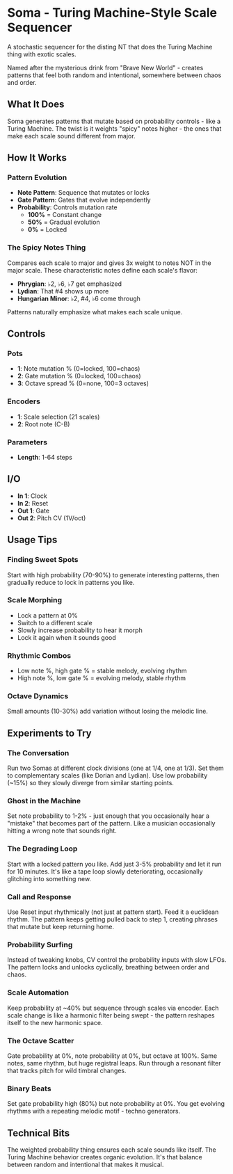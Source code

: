 # Soma - Turing Machine-Style Scale Sequencer

A stochastic sequencer for the disting NT that does the Turing Machine thing with exotic scales.

Named after the mysterious drink from "Brave New World" - creates patterns that feel both random and intentional, somewhere between chaos and order.

## What It Does

Soma generates patterns that mutate based on probability controls - like a Turing Machine. The twist is it weights "spicy" notes higher - the ones that make each scale sound different from major.

## How It Works

### Pattern Evolution 
- **Note Pattern**: Sequence that mutates or locks
- **Gate Pattern**: Gates that evolve independently  
- **Probability**: Controls mutation rate
  - **100%** = Constant change
  - **50%** = Gradual evolution
  - **0%** = Locked

### The Spicy Notes Thing
Compares each scale to major and gives 3x weight to notes NOT in the major scale. These characteristic notes define each scale's flavor:

- **Phrygian**: ♭2, ♭6, ♭7 get emphasized
- **Lydian**: That #4 shows up more
- **Hungarian Minor**: ♭2, #4, ♭6 come through

Patterns naturally emphasize what makes each scale unique.

## Controls

### Pots
- **1**: Note mutation % (0=locked, 100=chaos)
- **2**: Gate mutation % (0=locked, 100=chaos)
- **3**: Octave spread % (0=none, 100=3 octaves)

### Encoders
- **1**: Scale selection (21 scales)
- **2**: Root note (C-B)

### Parameters
- **Length**: 1-64 steps

## I/O
- **In 1**: Clock
- **In 2**: Reset
- **Out 1**: Gate
- **Out 2**: Pitch CV (1V/oct)

## Usage Tips

### Finding Sweet Spots
Start with high probability (70-90%) to generate interesting patterns, then gradually reduce to lock in patterns you like.

### Scale Morphing
- Lock a pattern at 0%
- Switch to a different scale  
- Slowly increase probability to hear it morph
- Lock it again when it sounds good

### Rhythmic Combos
- Low note %, high gate % = stable melody, evolving rhythm
- High note %, low gate % = evolving melody, stable rhythm

### Octave Dynamics
Small amounts (10-30%) add variation without losing the melodic line.

## Experiments to Try

### The Conversation
Run two Somas at different clock divisions (one at 1/4, one at 1/3). Set them to complementary scales (like Dorian and Lydian). Use low probability (~15%) so they slowly diverge from similar starting points.

### Ghost in the Machine  
Set note probability to 1-2% - just enough that you occasionally hear a "mistake" that becomes part of the pattern. Like a musician occasionally hitting a wrong note that sounds right.

### The Degrading Loop
Start with a locked pattern you like. Add just 3-5% probability and let it run for 10 minutes. It's like a tape loop slowly deteriorating, occasionally glitching into something new.

### Call and Response
Use Reset input rhythmically (not just at pattern start). Feed it a euclidean rhythm. The pattern keeps getting pulled back to step 1, creating phrases that mutate but keep returning home.

### Probability Surfing
Instead of tweaking knobs, CV control the probability inputs with slow LFOs. The pattern locks and unlocks cyclically, breathing between order and chaos.

### Scale Automation
Keep probability at ~40% but sequence through scales via encoder. Each scale change is like a harmonic filter being swept - the pattern reshapes itself to the new harmonic space.

### The Octave Scatter
Gate probability at 0%, note probability at 0%, but octave at 100%. Same notes, same rhythm, but huge registral leaps. Run through a resonant filter that tracks pitch for wild timbral changes.

### Binary Beats
Set gate probability high (80%) but note probability at 0%. You get evolving rhythms with a repeating melodic motif - techno generators.

## Technical Bits

The weighted probability thing ensures each scale sounds like itself. The Turing Machine behavior creates organic evolution. It's that balance between random and intentional that makes it musical.